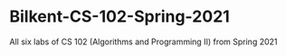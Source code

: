 # Bilkent-CS-102-Spring-2021
All six labs of CS 102 (Algorithms and Programming II) from Spring 2021
